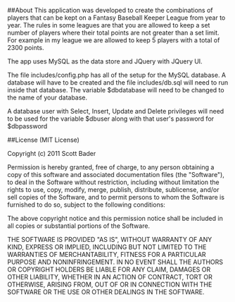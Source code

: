 ##About
This application was developed to create the combinations of players that can be kept on a Fantasy Baseball Keeper League from year to year. The rules in some leagues are that you are allowed to keep a set number of players where their total points are not greater than a set limit. For example in my league we are allowed to keep 5 players with a total of 2300 points.

The app uses MySQL as the data store and JQuery with JQuery UI.

The file includes/config.php has all of the setup for the MySQL database. A database will have to be created and the file includes/db.sql will need to run inside that database. The variable $dbdatabase will need to be changed to the name of your database.

A database user with Select, Insert, Update and Delete privileges will need to be used for the variable $dbuser along with that user's password for $dbpassword

##License (MIT License)

Copyright (c) 2011 Scott Bader

Permission is hereby granted, free of charge, to any person obtaining a copy
of this software and associated documentation files (the "Software"), to deal
in the Software without restriction, including without limitation the rights
to use, copy, modify, merge, publish, distribute, sublicense, and/or sell
copies of the Software, and to permit persons to whom the Software is
furnished to do so, subject to the following conditions:

The above copyright notice and this permission notice shall be included in
all copies or substantial portions of the Software.

THE SOFTWARE IS PROVIDED "AS IS", WITHOUT WARRANTY OF ANY KIND, EXPRESS OR
IMPLIED, INCLUDING BUT NOT LIMITED TO THE WARRANTIES OF MERCHANTABILITY,
FITNESS FOR A PARTICULAR PURPOSE AND NONINFRINGEMENT. IN NO EVENT SHALL THE
AUTHORS OR COPYRIGHT HOLDERS BE LIABLE FOR ANY CLAIM, DAMAGES OR OTHER
LIABILITY, WHETHER IN AN ACTION OF CONTRACT, TORT OR OTHERWISE, ARISING FROM,
OUT OF OR IN CONNECTION WITH THE SOFTWARE OR THE USE OR OTHER DEALINGS IN
THE SOFTWARE.